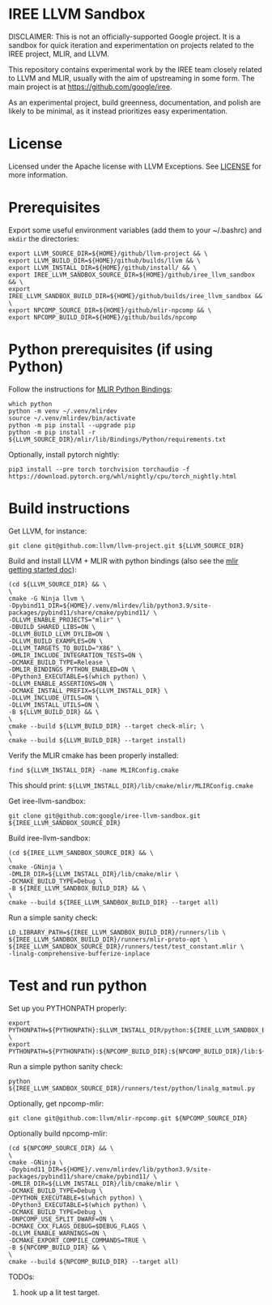 # IREE LLVM Sandbox

DISCLAIMER: This is not an officially-supported Google project. It is a sandbox
for quick iteration and experimentation on projects related to the IREE project,
MLIR, and LLVM.

This repository contains experimental work by the IREE team closely related to
LLVM and MLIR, usually with the aim of upstreaming in some form. The main
project is at https://github.com/google/iree.

As an experimental project, build greenness, documentation, and polish are
likely to be minimal, as it instead prioritizes easy experimentation.

# License

Licensed under the Apache license with LLVM Exceptions. See [LICENSE](LICENSE)
for more information.

# Prerequisites

Export some useful environment variables (add them to your ~/.bashrc) and
`mkdir` the directories:

```
export LLVM_SOURCE_DIR=${HOME}/github/llvm-project && \
export LLVM_BUILD_DIR=${HOME}/github/builds/llvm && \
export LLVM_INSTALL_DIR=${HOME}/github/install/ && \
export IREE_LLVM_SANDBOX_SOURCE_DIR=${HOME}/github/iree_llvm_sandbox && \
export IREE_LLVM_SANDBOX_BUILD_DIR=${HOME}/github/builds/iree_llvm_sandbox && \
export NPCOMP_SOURCE_DIR=${HOME}/github/mlir-npcomp && \
export NPCOMP_BUILD_DIR=${HOME}/github/builds/npcomp
```

# Python prerequisites (if using Python)

Follow the instructions for
[MLIR Python Bindings](https://mlir.llvm.org/docs/Bindings/Python/):

```
which python
python -m venv ~/.venv/mlirdev
source ~/.venv/mlirdev/bin/activate
python -m pip install --upgrade pip
python -m pip install -r ${LLVM_SOURCE_DIR}/mlir/lib/Bindings/Python/requirements.txt
```

Optionally, install pytorch nightly:

```
pip3 install --pre torch torchvision torchaudio -f https://download.pytorch.org/whl/nightly/cpu/torch_nightly.html
```

# Build instructions

Get LLVM, for instance:

```
git clone git@github.com:llvm/llvm-project.git ${LLVM_SOURCE_DIR}
```

Build and install LLVM + MLIR with python bindings (also see the
[mlir getting started doc](https://mlir.llvm.org/getting_started/)):

```
(cd ${LLVM_SOURCE_DIR} && \
\
cmake -G Ninja llvm \
-Dpybind11_DIR=${HOME}/.venv/mlirdev/lib/python3.9/site-packages/pybind11/share/cmake/pybind11/ \
-DLLVM_ENABLE_PROJECTS="mlir" \
-DBUILD_SHARED_LIBS=ON \
-DLLVM_BUILD_LLVM_DYLIB=ON \
-DLLVM_BUILD_EXAMPLES=ON \
-DLLVM_TARGETS_TO_BUILD="X86" \
-DMLIR_INCLUDE_INTEGRATION_TESTS=ON \
-DCMAKE_BUILD_TYPE=Release \
-DMLIR_BINDINGS_PYTHON_ENABLED=ON \
-DPython3_EXECUTABLE=$(which python) \
-DLLVM_ENABLE_ASSERTIONS=ON \
-DCMAKE_INSTALL_PREFIX=${LLVM_INSTALL_DIR} \
-DLLVM_INCLUDE_UTILS=ON \
-DLLVM_INSTALL_UTILS=ON \
-B ${LLVM_BUILD_DIR} && \
\
cmake --build ${LLVM_BUILD_DIR} --target check-mlir; \
\
cmake --build ${LLVM_BUILD_DIR} --target install)
```

Verify the MLIR cmake has been properly installed:

```
find ${LLVM_INSTALL_DIR} -name MLIRConfig.cmake
```

This should print: `${LLVM_INSTALL_DIR}/lib/cmake/mlir/MLIRConfig.cmake`

Get iree-llvm-sandbox:

```
git clone git@github.com:google/iree-llvm-sandbox.git ${IREE_LLVM_SANDBOX_SOURCE_DIR}
```

Build iree-llvm-sandbox:

```
(cd ${IREE_LLVM_SANDBOX_SOURCE_DIR} && \
\
cmake -GNinja \
-DMLIR_DIR=${LLVM_INSTALL_DIR}/lib/cmake/mlir \
-DCMAKE_BUILD_TYPE=Debug \
-B ${IREE_LLVM_SANDBOX_BUILD_DIR} && \
\
cmake --build ${IREE_LLVM_SANDBOX_BUILD_DIR} --target all)
```

Run a simple sanity check:

```
LD_LIBRARY_PATH=${IREE_LLVM_SANDBOX_BUILD_DIR}/runners/lib \
${IREE_LLVM_SANDBOX_BUILD_DIR}/runners/mlir-proto-opt \
${IREE_LLVM_SANDBOX_SOURCE_DIR}/runners/test/test_constant.mlir \
-linalg-comprehensive-bufferize-inplace
```

# Test and run python

Set up you PYTHONPATH properly:

```
export PYTHONPATH=${PYTHONPATH}:$LLVM_INSTALL_DIR/python:${IREE_LLVM_SANDBOX_BUILD_DIR}:${IREE_LLVM_SANDBOX_BUILD_DIR}/runners/lib; \
export PYTHONPATH=${PYTHONPATH}:${NPCOMP_BUILD_DIR}:${NPCOMP_BUILD_DIR}/lib:${NPCOMP_BUILD_DIR}/python
```

Run a simple python sanity check:

```
python ${IREE_LLVM_SANDBOX_SOURCE_DIR}/runners/test/python/linalg_matmul.py
```

Optionally, get npcomp-mlir:

```
git clone git@github.com:llvm/mlir-npcomp.git ${NPCOMP_SOURCE_DIR}
```

Optionally build npcomp-mlir:

```
(cd ${NPCOMP_SOURCE_DIR} && \
\
cmake -GNinja \
-Dpybind11_DIR=${HOME}/.venv/mlirdev/lib/python3.9/site-packages/pybind11/share/cmake/pybind11/ \
-DMLIR_DIR=${LLVM_INSTALL_DIR}/lib/cmake/mlir \
-DCMAKE_BUILD_TYPE=Debug \
-DPYTHON_EXECUTABLE=$(which python) \
-DPython3_EXECUTABLE=$(which python) \
-DCMAKE_BUILD_TYPE=Debug \
-DNPCOMP_USE_SPLIT_DWARF=ON \
-DCMAKE_CXX_FLAGS_DEBUG=$DEBUG_FLAGS \
-DLLVM_ENABLE_WARNINGS=ON \
-DCMAKE_EXPORT_COMPILE_COMMANDS=TRUE \
-B ${NPCOMP_BUILD_DIR} && \
\
cmake --build ${NPCOMP_BUILD_DIR} --target all)
```

TODOs:

1.  hook up a lit test target.
